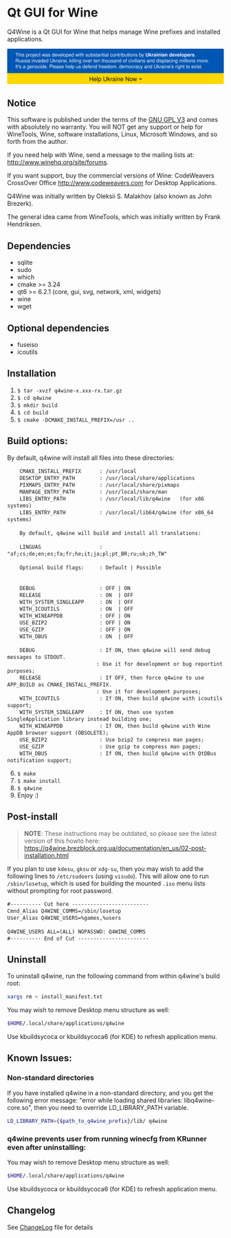 # Qt GUI for Wine

Q4Wine is a Qt GUI for Wine that helps manage Wine prefixes and installed applications.

[![Stand With Ukraine](https://raw.githubusercontent.com/vshymanskyy/StandWithUkraine/main/banner-direct.svg)](https://stand-with-ukraine.pp.ua)

## Notice

This software is published under the terms of the [GNU GPL V3](./COPYING) and comes with absolutely no warranty. You will NOT get any support or help for WineTools,
Wine, software installations, Linux, Microsoft Windows, and so forth from the author.

If you need help with Wine, send a message to the mailing lists at: http://www.winehq.org/site/forums.

If you want support, buy the commercial versions of Wine: CodeWeavers CrossOver Office
http://www.codeweavers.com for Desktop Applications.

Q4Wine was initially written by Oleksii S. Malakhov (also known as John Brezerk).

The general idea came from WineTools, which was initially written by Frank Hendriksen.

## Dependencies

- sqlite
- sudo
- which
- cmake >= 3.24
- qt6 >= 6.2.1 (core, gui, svg, network, xml, widgets)
- wine
- wget

## Optional dependencies

- fuseiso
- icoutils

## Installation

1. `$ tar -xvzf q4wine-x.xxx-rx.tar.gz`
2. `$ cd q4wine`
3. `$ mkdir build`
4. `$ cd build`
5. `$ cmake -DCMAKE_INSTALL_PREFIX=/usr ..`

## Build options:

By default, q4wine will install all files into these directories:

```
    CMAKE_INSTALL_PREFIX      : /usr/local
    DESKTOP_ENTRY_PATH        : /usr/local/share/applications
    PIXMAPS_ENTRY_PATH        : /usr/local/share/pixmaps
    MANPAGE_ENTRY_PATH        : /usr/local/share/man
    LIBS_ENTRY_PATH           : /usr/local/lib/q4wine   (for x86    systems)
    LIBS_ENTRY_PATH           : /usr/local/lib64/q4wine (for x86_64 systems)

    By default, q4wine will build and install all translations:

    LINGUAS                   : "af;cs;de;en;es;fa;fr;he;it;ja;pl;pt_BR;ru;uk;zh_TW"

    Optional build flags:     : Default | Possible


    DEBUG                     : OFF | ON
    RELEASE                   : ON  | OFF
    WITH_SYSTEM_SINGLEAPP     : ON  | OFF
    WITH_ICOUTILS             : ON  | OFF
    WITH_WINEAPPDB            : OFF | ON
    USE_BZIP2                 : OFF | ON
    USE_GZIP                  : OFF | ON
    WITH_DBUS                 : ON  | OFF

    DEBUG                     : If ON, then q4wine will send debug messages to STDOUT.
                             : Use it for development or bug reportint purposes;
    RELEASE                   : If OFF, then force q4wine to use APP_BUILD as CMAKE_INSTALL_PREFIX.
                             : Use it for development purposes;
    WITH_ICOUTILS             : If ON, then build q4wine with icoutils support;
    WITH_SYSTEM_SINGLEAPP     : If ON, then use system SingleApplication library instead building one;
    WITH_WINEAPPDB            : If ON, then build q4wine with Wine AppDB browser support (OBSOLETE);
    USE_BZIP2                 : Use bzip2 to compress man pages;
    USE_GZIP                  : Use gzip to compress man pages;
    WITH_DBUS                 : If ON, then build q4wine with QtDBus notification support;
```

6. `$ make`
7. `$ make install`
8. `$ q4wine`
9. Enjoy :)

## Post-install

> **NOTE**: 
These instructions may be outdated, so please see the latest version of this howto here: https://q4wine.brezblock.org.ua/documentation/en_us/02-post-installation.html

If you plan to use `kdesu`, `gksu` or `xdg-su`, then you may wish to add the following lines to `/etc/sudoers` (using `visudo`). This will allow one to run `/sbin/losetup`, which is used for building the mounted `.iso` menu lists without prompting for root password.

```
#---------- Cut here -------------------------
Cmnd_Alias Q4WINE_COMMS=/sbin/losetup
User_Alias Q4WINE_USERS=%games,%users

Q4WINE_USERS ALL=(ALL) NOPASSWD: Q4WINE_COMMS
#---------- End of Cut -----------------------
```

## Uninstall

To uninstall q4wine, run the following command from within q4wine's build root:

```bash
xargs rm < install_manifest.txt
```

You may wish to remove Desktop menu structure as well:

```bash
$HOME/.local/share/applications/q4wine
```

Use kbuildsycoca or kbuildsycoca6 (for KDE) to refresh application menu.


## Known Issues:

### Non-standard directories

If you have installed q4wine in a non-standard directory,
and you get the following error message: "error while loading shared libraries: libq4wine-core.so",
then you need to override LD_LIBRARY_PATH variable.

```bash
LD_LIBRARY_PATH={$path_to_q4wine_prefix}/lib/ q4wine
```

### q4wine prevents user from running winecfg from KRunner even after uninstalling:

You may wish to remove Desktop menu structure as well:

```bash
$HOME/.local/share/applications/q4wine
```

Use kbuildsycoca or kbuildsycoca6 (for KDE) to refresh application menu.

## Changelog

See [ChangeLog](./Changelog.md) file for details
